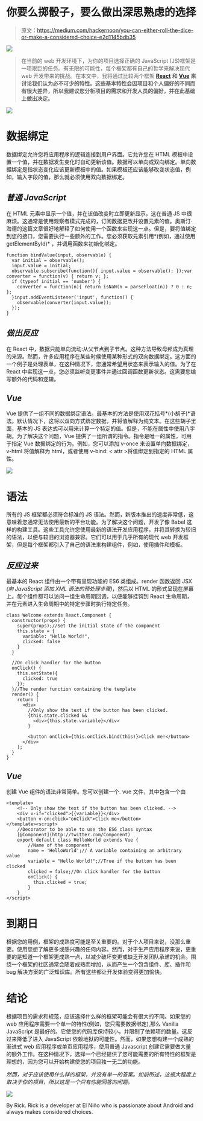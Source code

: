 # 你要么掷骰子，要么做出深思熟虑的选择

> 原文：<https://medium.com/hackernoon/you-can-either-roll-the-dice-or-make-a-considered-choice-e2d1145bdb35>

![](img/abfebe93b62ba7b256cf1eabd87eedb7.png)

> 在当前的 web 开发环境下，为你的项目选择正确的 JavaScript (JS)框架是一项艰巨的任务。有无限的可能性，每个框架都有自己的哲学来解决现代 web 开发带来的挑战。在本文中，我将通过比较两个框架 [**React**](https://reactjs.org/) **和** [**Vue**](https://vuejs.org/) **来讨论我们认为必不可少的特性。这些基本特性会因项目和个人偏好的不同而有很大差异，所以我建议您分析项目的需求和开发人员的偏好，并在此基础上做出决定。**

![](img/c45ce3c71204c640624f02e87d5bcdce.png)

# **数据绑定**

数据绑定允许您将应用程序的逻辑连接到用户界面。它允许您在 HTML 模板中设置一个值，并在数据发生变化时自动更新该值。数据可以单向或双向绑定。单向数据绑定是指状态变化应该更新模板中的值。如果模板还应该能够改变状态值，例如，输入字段的值，那么就必须使用双向数据绑定。

## *普通 JavaScript*

在 HTML 元素中显示一个值，并在该值改变时立即更新显示，这在普通 JS 中很麻烦。这通常是使用观察者模式完成的，订阅数据更改并设置元素的值。奥斯汀·海德的这篇文章很好地解释了如何使用一个函数来实现这一点。但是，要将值绑定到您的接口，您需要执行一些额外的工作。您必须获取元素引用*(例如，通过使用 getElementById)* ，并调用函数来初始化绑定。

```
function bindValue(input, observable) {
  var initial = observable();
  input.value = initial;
  observable.subscribe(function(){ input.value = observable(); });var converter = function(v) { return v; };
  if (typeof initial == 'number') {
    converter = function(n){ return isNaN(n = parseFloat(n)) ? 0 : n; };
  }input.addEventListener('input', function() {
    observable(converter(input.value));
  });
}
```

## *做出反应*

在 React 中，数据只能单向流动:从父节点到子节点。这种方法导致母邦成为真理的来源。然而，许多应用程序在某些时候使用某种形式的双向数据绑定。这方面的一个例子是处理表单，在这种情况下，您通常希望用状态来表示输入的值。为了在 React 中实现这一点，您必须监听变更事件并通过回调函数更新状态。这需要您编写额外的代码和逻辑。

## *Vue*

Vue 提供了一组不同的数据绑定语法。最基本的方法是使用双花括号*(小胡子)*语法。默认情况下，这将以双向方式绑定数据，并将值解释为纯文本。在这些胡子里面，基本的 JS 表达式可以用来计算一个特定的值。但是，不能在属性中使用八字胡。为了解决这个问题，Vue 提供了一组所谓的指令。指令是唯一的属性，可用于指定 Vue 数据绑定的行为。例如，您可以添加 v-once 来设置单向数据绑定，v-html 将值解释为 html，或者使用 v-bind: < attr >将值绑定到指定的 HTML 属性。

![](img/ab92111386d228c0b01f1430fcfbb9b1.png)

# **语法**

所有的 JS 框架都必须符合标准的 JS 语法。然而，新版本推出的速度非常低，这意味着您通常无法使用最新的平台功能。为了解决这个问题，开发了像 Babel 这样的构建工具。这些工具允许您使用最新的语法开发应用程序，并将其转换为较旧的语法，以便与较旧的浏览器兼容。它们可以用于几乎所有的现代 web 开发框架，但是每个框架都引入了自己的语法来构建组件，例如，使用插件和模板。

## *反应过来*

最基本的 React 组件由一个带有呈现功能的 ES6 类组成。render 函数返回 JSX *(向 JavaScript 添加 XML 语法的预处理步骤)*，然后以 HTML 的形式呈现在屏幕上。每个组件都可以访问一组生命周期回调，以便能够挂钩到 React 生命周期，并在元素进入生命周期中的特定步骤时执行特定任务。

```
class Welcome extends React.Component {
  constructor(props) {
    super(props);//Set the initial state of the component
    this.state = {
      variable: "Hello World!",
      clicked: false
    }
  }

  //On click handler for the button
  onClick() {
    this.setState({
      clicked: true
    });
  }//The render function containing the template
  render() {
    return (
      <div>
        //Only show the text if the button has been clicked.
        {this.state.clicked &&
          <div>{this.state.variable}</div>
        }

        <button onClick={this.onClick.bind(this)}>Click me!</button>
      </div>
    );
  }
}
```

## *Vue*

创建 Vue 组件的语法非常简单。您可以创建一个. vue 文件，其中包含一个由<template></template>

```
<template>
    <!-- Only show the text if the button has been clicked. -->
    <div v-if="clicked">{{variable}}</div>
    <button v-on:click="onClick">Click me</button>
</template><script>
    //Decorator to be able to use the ES6 class syntax
    [@Component](http://twitter.com/Component)  
    export default class HelloWorld extends Vue {
        //Name of the component
        name = 'HelloWorld';// A variable containing an arbitrary value
        variable = "Hello World!";//True if the button has been clicked
        clicked = false;//On click handler for the button
        onClick() {
          this.clicked = true;
        }
    }
</script>
```

# **到期日**

根据您的用例，框架的成熟度可能是至关重要的。对于个人项目来说，没那么重要。使用您想了解更多或感兴趣的任何内容。然而，对于生产应用程序来说，更重要的是知道一个框架更成熟一点，以减少破坏变更或缺乏开发团队承诺的机会。围绕一个框架的社区通常会随着成熟而增加，从而产生一个包含组件、库、插件和 bug 解决方案的广泛知识库。所有这些都让开发体验变得更加愉快。

# **结论**

根据项目的需求和规范，应该选择什么样的框架可能会有很大的不同。如果您的 web 应用程序需要一个单一的特性(例如，您只需要数据绑定),那么 Vanilla JavaScript 是最好的。它使您的代码库保持较小，并限制了依赖项的数量。这反过来降低了进入 JavaScript 依赖地狱的可能性。然而，如果您想构建一个成熟的渐进式 web 应用程序或单页应用程序，使用普通 Javascript 创建它需要做大量的额外工作。在这种情况下，选择一个已经提供了您可能需要的所有特性的框架是理想的，因为您可以开始构建使您的项目独一无二的功能。

*然而，对于应该使用什么样的框架，并没有单一的答案。如前所述，这很大程度上取决于你的项目，所以这是一个只有你能回答的问题。*

![](img/f828792b8094c5123b2042bae629c811.png)

By Rick. Rick is a developer at El Niño who is passionate about Android and always makes considered choices.